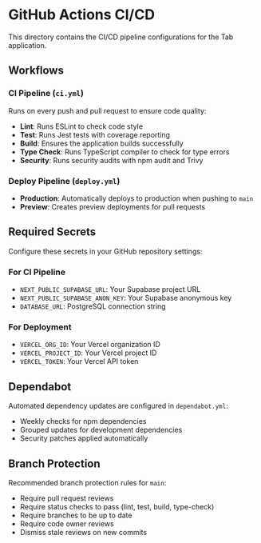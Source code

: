 # GitHub Actions CI/CD

This directory contains the CI/CD pipeline configurations for the Tab application.

## Workflows

### CI Pipeline (`ci.yml`)
Runs on every push and pull request to ensure code quality:
- **Lint**: Runs ESLint to check code style
- **Test**: Runs Jest tests with coverage reporting
- **Build**: Ensures the application builds successfully
- **Type Check**: Runs TypeScript compiler to check for type errors
- **Security**: Runs security audits with npm audit and Trivy

### Deploy Pipeline (`deploy.yml`)
- **Production**: Automatically deploys to production when pushing to `main`
- **Preview**: Creates preview deployments for pull requests

## Required Secrets

Configure these secrets in your GitHub repository settings:

### For CI Pipeline
- `NEXT_PUBLIC_SUPABASE_URL`: Your Supabase project URL
- `NEXT_PUBLIC_SUPABASE_ANON_KEY`: Your Supabase anonymous key
- `DATABASE_URL`: PostgreSQL connection string

### For Deployment
- `VERCEL_ORG_ID`: Your Vercel organization ID
- `VERCEL_PROJECT_ID`: Your Vercel project ID
- `VERCEL_TOKEN`: Your Vercel API token

## Dependabot

Automated dependency updates are configured in `dependabot.yml`:
- Weekly checks for npm dependencies
- Grouped updates for development dependencies
- Security patches applied automatically

## Branch Protection

Recommended branch protection rules for `main`:
- Require pull request reviews
- Require status checks to pass (lint, test, build, type-check)
- Require branches to be up to date
- Require code owner reviews
- Dismiss stale reviews on new commits